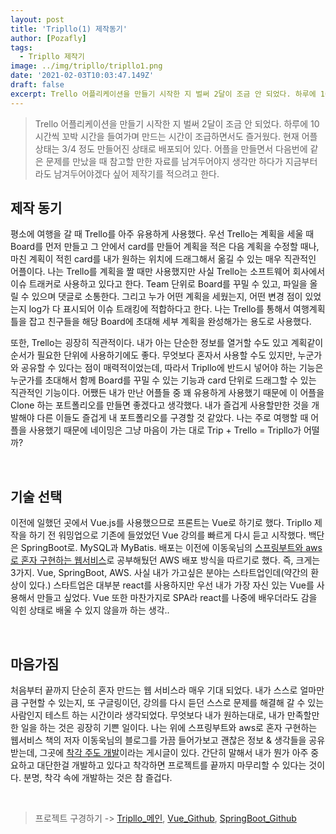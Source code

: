 ```yaml
---
layout: post
title: 'Tripllo(1) 제작동기'
author: [Pozafly]
tags:
  - Tripllo 제작기
image: ../img/tripllo/tripllo1.png
date: '2021-02-03T10:03:47.149Z'
draft: false
excerpt: Trello 어플리케이션을 만들기 시작한 지 벌써 2달이 조금 안 되었다. 하루에 10시간씩 꼬박 시간을 들여가며 만드는 시간이 조급하면서도 즐거웠다. 현재 어플 상태는 3/4 정도 만들어진 상태로 배포되어 있다. 어플을 만들면서 다음번에 같은 문제를 만났을 때 참고할 만한 자료를 남겨두어야지 생각만 하다가 지금부터라도 남겨두어야겠다 싶어 제작기를 적으려고 한다.
---
```


> Trello 어플리케이션을 만들기 시작한 지 벌써 2달이 조금 안 되었다. 하루에 10시간씩 꼬박 시간을 들여가며 만드는 시간이 조급하면서도 즐거웠다. 현재 어플 상태는 3/4 정도 만들어진 상태로 배포되어 있다. 어플을 만들면서 다음번에 같은 문제를 만났을 때 참고할 만한 자료를 남겨두어야지 생각만 하다가 지금부터라도 남겨두어야겠다 싶어 제작기를 적으려고 한다.

## 제작 동기

평소에 여행을 갈 때 Trello를 아주 유용하게 사용했다. 우선 Trello는 계획을 세울 때 Board를 먼저 만들고 그 안에서 card를 만들어 계획을 적은 다음 계획을 수정할 때나, 마친 계획이 적힌 card를 내가 원하는 위치에 드래그해서 옮길 수 있는 매우 직관적인 어플이다. 나는 Trello를 계획을 짤 때만 사용했지만 사실 Trello는 소프트웨어 회사에서 이슈 트래커로 사용하고 있다고 한다. Team 단위로 Board를 꾸밀 수 있고, 파일을 올릴 수 있으며 댓글로 소통한다. 그리고 누가 어떤 계획을 세웠는지, 어떤 변경 점이 있었는지 log가 다 표시되어 이슈 트래킹에 적합하다고 한다. 나는 Trello를 통해서 여행계획 틀을 잡고 친구들을 해당 Board에 초대해 세부 계획을 완성해가는 용도로 사용했다.

또한, Trello는 굉장히 직관적이다. 내가 아는 단순한 정보를 열거할 수도 있고 계획같이 순서가 필요한 단위에 사용하기에도 좋다. 무엇보다 혼자서 사용할 수도 있지만, 누군가와 공유할 수 있다는 점이 매력적이었는데, 따라서 Tripllo에 반드시 넣어야 하는 기능은 누군가를 초대해서 함께 Board를 꾸밀 수 있는 기능과 card 단위로 드래그할 수 있는 직관적인 기능이다. 어쨌든 내가 만난 어플들 중 꽤 유용하게 사용했기 때문에 이 어플을 Clone 하는 포트폴리오를 만들면 좋겠다고 생각했다. 내가 즐겁게 사용할만한 것을 개발해야 다른 이들도 즐겁게 내 포트폴리오를 구경할 것 같았다. 나는 주로 여행할 때 어플을 사용했기 때문에 네이밍은 그냥 마음이 가는 대로 Trip + Trello = Tripllo가 어떨까?

<br/>

## 기술 선택

이전에 일했던 곳에서 Vue.js를 사용했으므로 프론트는 Vue로 하기로 했다. Tripllo 제작을 하기 전 워밍업으로 기존에 들었었던 Vue 강의를 빠르게 다시 듣고 시작했다. 백단은 SpringBoot로. MySQL과 MyBatis. 배포는 이전에 이동욱님의 [스프링부트와 aws로 혼자 구현하는 웹서비스](https://jojoldu.tistory.com/463)로 공부해뒀던 AWS 배포 방식을 따르기로 했다. 즉, 크게는 3가지. Vue, SpringBoot, AWS. 사실 내가 가고싶은 분야는 스타트업인데(약간의 환상이 있다.) 스타트업은 대부분 react를 사용하지만 우선 내가 가장 자신 있는 Vue를 사용해서 만들고 싶었다. Vue 또한 마찬가지로 SPA라 react를 나중에 배우더라도 감을 익힌 상태로 배울 수 있지 않을까 하는 생각..

<br/>

## 마음가짐

처음부터 끝까지 단순히 혼자 만드는 웹 서비스라 매우 기대 되었다. 내가 스스로 얼마만큼 구현할 수 있는지, 또 구글링이던, 강의를 다시 듣던 스스로 문제를 해결해 갈 수 있는 사람인지 테스트 하는 시간이라 생각되었다. 무엇보다 내가 원하는대로, 내가 만족할만한 일을 하는 것은 굉장히 기쁜 일이다. 나는 위에 스프링부트와 aws로 혼자 구현하는 웹서비스 책의 저자 이동욱님의 블로그를 가끔 들어가보고 괜찮은 정보 & 생각들을 공유받는데, 그곳에 [착각 주도 개발](https://jojoldu.tistory.com/496?category=689637)이라는 게시글이 있다. 간단히 말해서 내가 뭔가 아주 중요하고 대단한걸 개발하고 있다고 착각하면 프로젝트를 끝까지 마무리할 수 있다는 것이다. 분명, 착각 속에 개발하는 것은 참 즐겁다.

<br/>

> 프로젝트 구경하기 -> [Tripllo\_메인](https://tripllo.tech), [Vue_Github](https://github.com/pozafly/tripllo_vue), [SpringBoot_Github](https://github.com/pozafly/tripllo_springBoot)
